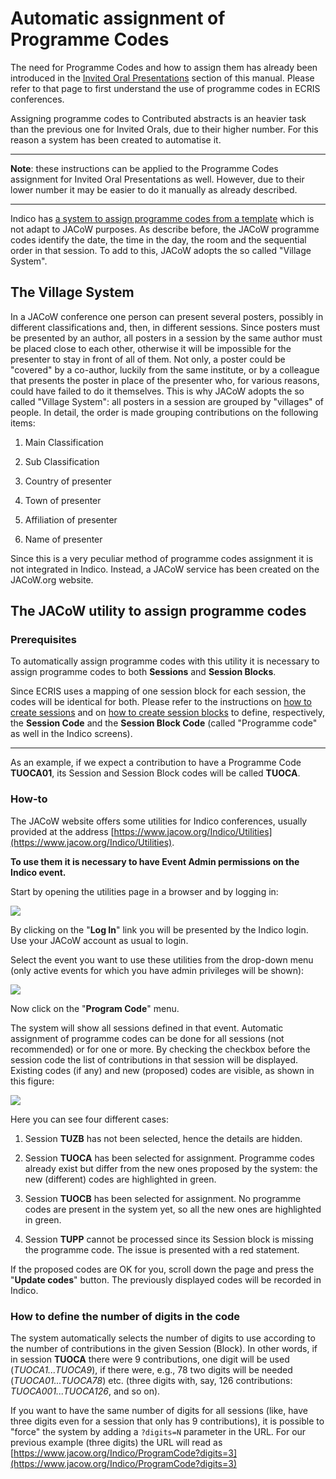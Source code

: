 # Automatic assignment of Programme Codes

The need for Programme Codes and how to assign them has already been introduced in the [Invited Oral Presentations](../InvitedOrals/SSpcodes.md#what-are-programme-codes) section of this manual. Please refer to that page to first understand the use of programme codes in ECRIS conferences.

Assigning programme codes to Contributed abstracts is an heavier task than the previous one for Invited Orals, due to their higher number. For this reason a system has been created to automatise it.

---

**Note**: these instructions can be applied to the Programme Codes assignment for Invited Oral Presentations as well. However, due to their lower number it may be easier to do it manually as already described.

---

Indico has [a system to assign programme codes from a template](../InvitedOrals/SSpcodes.md#programme-code-templates) which is not adapt to JACoW purposes. As describe before, the JACoW programme codes identify the date, the time in the day, the room and the sequential order in that session. To add to this, JACoW adopts the so called "Village System". 

## The Village System

In a JACoW conference one person can present  several posters, possibly in different classifications and, then, in different sessions. Since posters must be presented by an author, all posters in a session by the same author must be placed close to each other, otherwise it will be impossible for the presenter to stay in front of all of them. Not only, a poster could be "covered" by a co-author, luckily from the same institute, or by a colleague that presents the poster in place of the presenter who, for various reasons, could have failed to do it themselves. This is why JACoW adopts the so called "Village System":  all posters in a session are grouped by "villages" of people. In detail, the order is made grouping contributions on the following items:

1. Main Classification

2. Sub Classification

3. Country of presenter

4. Town of presenter

5. Affiliation of presenter

6. Name of presenter

Since this is a very peculiar method of programme codes assignment it is not integrated in Indico. Instead, a JACoW service has been created on the JACoW.org website.

## The JACoW utility to assign programme codes

### Prerequisites

To automatically assign programme codes with this utility it is necessary to assign programme codes to both **Sessions** and **Session Blocks**.

Since ECRIS uses a mapping of one session block for each session, the codes will be identical for both. Please refer to the instructions on [how to create sessions](..//InvitedOrals/SSpcodes.md#sessions) and on [how to create session blocks](../InvitedOrals/SSpcodes.md#session-blocks) to define, respectively, the **Session Code** and the **Session Block Code** (called "Programme code" as well in the Indico screens).

---

As an example, if we expect a contribution to have a Programme Code **TUOCA01**, its Session and Session Block codes will be called **TUOCA**.

### How-to

The JACoW website offers some utilities for Indico conferences, usually provided at the address [https://www.jacow.org/Indico/Utilities](https://www.jacow.org/Indico/Utilities).

**To use them it is necessary to have Event Admin permissions on the Indico event.**

Start by opening the utilities page in a browser and by logging in: 

![](img/indicoutilslogin.png)

By clicking on the "**Log In**" link you will be presented by the Indico login. Use your JACoW account as usual to login.

Select the event you want to use these utilities from the drop-down menu (only active events for which you have admin privileges will be shown):

![](img/indicoutilsselect.png)

Now click on the "**Program Code**" menu.

The system will show all sessions defined in that event. Automatic assignment of programme codes can be done for all sessions (not recommended) or for one or more. By checking the checkbox before the session code the list of contributions in that session will be displayed. Existing codes (if any) and new (proposed) codes are visible, as shown in this figure:

![](img/indicoutilspcodes.png)

Here you can see four different cases:

1. Session **TUZB** has not been selected, hence the details are hidden.

2. Session **TUOCA** has been selected for assignment. Programme codes already exist but differ from the new ones proposed by the system: the new (different) codes are highlighted in green.

3. Session **TUOCB** has been selected for assignment. No programme codes are present in the system yet, so all the new ones are highlighted in green.

4. Session **TUPP**  cannot be processed since its Session block is missing the programme code. The issue is presented with a red statement.

If the proposed codes are OK for you, scroll down the page and press the "**Update codes**" button. The previously displayed codes will be recorded in Indico.

### How to define the number of digits in the code

The system automatically selects the number of digits to use according to the number of contributions in the given Session (Block). In other words, if in session **TUOCA** there were 9 contributions, one digit will be used (*TUOCA1...TUOCA9*), if there were, e.g., 78 two digits will be needed (*TUOCA01...TUOCA78*) etc. (three digits with, say, 126 contributions: *TUOCA001...TUOCA126*, and so on).

If you want to have the same number of digits for all sessions (like, have three digits even for a session that only has 9 contributions), it is possible to "force" the system by adding a `?digits=N` parameter in the URL. For our previous example (three digits) the URL will read as [https://www.jacow.org/Indico/ProgramCode?digits=3](https://www.jacow.org/Indico/ProgramCode?digits=3)
